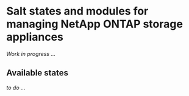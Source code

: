 # Salt states and modules for managing NetApp ONTAP storage appliances

_Work in progress ..._

## Available states

_to do ..._
